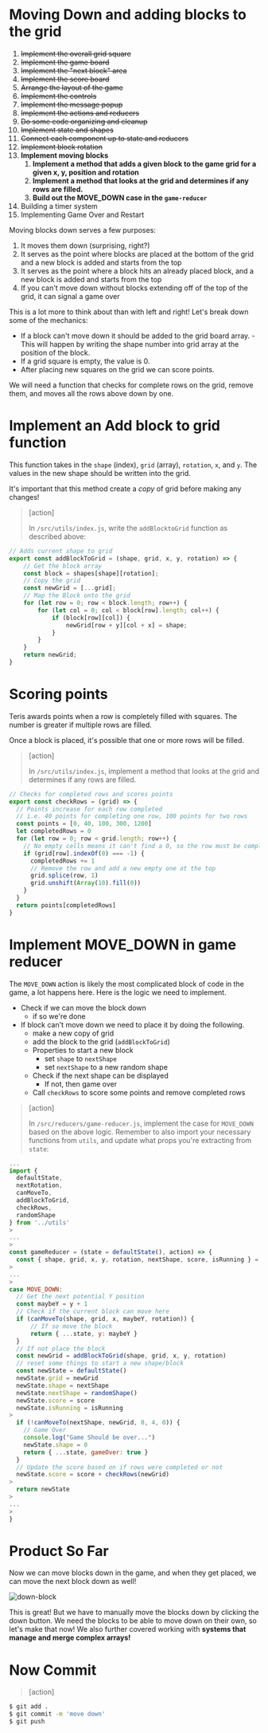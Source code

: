 # Moving Down and adding blocks to the grid

1. ~~Implement the overall grid square~~
1. ~~Implement the game board~~
1. ~~Implement the "next block" area~~
1. ~~Implement the score board~~
1. ~~Arrange the layout of the game~~
1. ~~Implement the controls~~
1. ~~Implement the message popup~~
1. ~~Implement the actions and reducers~~
1. ~~Do some code organizing and cleanup~~
1. ~~Implement state and shapes~~
1. ~~Connect each component up to state and reducers~~
1. ~~Implement block rotation~~
1. **Implement moving blocks**
    1. **Implement a method that adds a given block to the game grid for a given x, y, position and rotation**
    1. **Implement a method that looks at the grid and determines if any rows are filled.**
    1. **Build out the MOVE_DOWN case in the `game-reducer`**
1. Building a timer system
1. Implementing Game Over and Restart

Moving blocks down serves a few purposes:

1. It moves them down (surprising, right?)
1. It serves as the point where blocks are placed at the bottom of the grid and a new block is added and starts from the top
1. It serves as the point where a block hits an already placed block, and a new block is added and starts from the top
1. If you can't move down without blocks extending off of the top of the grid, it can signal a game over

This is a lot more to think about than with left and right! Let's break down some of the mechanics:

- If a block can't move down it should be added to the grid board array. - This will happen by writing the shape number into grid array at the position of the block.
- If a grid square is empty, the value is 0.
- After placing new squares on the grid we can score points.

We will need a function that checks for complete rows on the grid, remove them, and moves all the rows above down by one.

# Implement an Add block to grid function

This function takes in the `shape` (index), `grid` (array), `rotation`, `x`, and `y`. The values in the new shape should be written into the grid.

It's important that this method create a _copy_ of grid before making any changes!

> [action]
>
> In `/src/utils/index.js`, write the `addBlocktoGrid` function as described above:
>
```JavaScript
// Adds current shape to grid
export const addBlockToGrid = (shape, grid, x, y, rotation) => {
    // Get the block array
    const block = shapes[shape][rotation];
    // Copy the grid
    const newGrid = [...grid];            
    // Map the Block onto the grid                                                           
    for (let row = 0; row < block.length; row++) {
        for (let col = 0; col < block[row].length; col++) {
            if (block[row][col]) {
                newGrid[row + y][col + x] = shape;
            }
        }
    }
    return newGrid;
}
```

# Scoring points

Teris awards points when a row is completely filled with squares. The number is greater if multiple rows are filled.

Once a block is placed, it's possible that one or more rows will be filled.

> [action]
>
> In `/src/utils/index.js`, implement a method that looks at the grid and
determines if any rows are filled.
>
```JavaScript
// Checks for completed rows and scores points
export const checkRows = (grid) => {
  // Points increase for each row completed
  // i.e. 40 points for completing one row, 100 points for two rows
  const points = [0, 40, 100, 300, 1200]
  let completedRows = 0
  for (let row = 0; row < grid.length; row++) {
    // No empty cells means it can't find a 0, so the row must be complete!
    if (grid[row].indexOf(0) === -1) {
      completedRows += 1
      // Remove the row and add a new empty one at the top
      grid.splice(row, 1)
      grid.unshift(Array(10).fill(0))
    }
  }
  return points[completedRows]
}
```

# Implement MOVE_DOWN in game reducer

The `MOVE_DOWN` action is likely the most complicated
block of code in the game, a lot happens here. Here is
the logic we need to implement.

- Check if we can move the block down
  - if so we're done
- If block can't move down we need to place it by doing the following.
  - make a new copy of grid
  - add the block to the grid (`addBlockToGrid`)
  - Properties to start a new block
    - set `shape` to `nextShape`
    - set `nextShape` to a new random shape
  - Check if the next shape can be displayed
    - If not, then game over
  - Call `checkRows` to score some points
  and remove completed rows

> [action]
>
> In `/src/reducers/game-reducer.js`, implement the case for `MOVE_DOWN` based on the above logic. Remember to also import your necessary functions from `utils`, and update what props you're extracting from `state`:
>
```JavaScript
...
import {
  defaultState,
  nextRotation,
  canMoveTo,
  addBlockToGrid,
  checkRows,
  randomShape
} from '../utils'
>
...
>
const gameReducer = (state = defaultState(), action) => {
  const { shape, grid, x, y, rotation, nextShape, score, isRunning } = state
>
...
>
case MOVE_DOWN:
  // Get the next potential Y position
  const maybeY = y + 1
  // Check if the current block can move here
  if (canMoveTo(shape, grid, x, maybeY, rotation)) {
      // If so move the block
      return { ...state, y: maybeY }
  }
  // If not place the block
  const newGrid = addBlockToGrid(shape, grid, x, y, rotation)
  // reset some things to start a new shape/block
  const newState = defaultState()
  newState.grid = newGrid
  newState.shape = nextShape
  newState.nextShape = randomShape()
  newState.score = score
  newState.isRunning = isRunning
>
  if (!canMoveTo(nextShape, newGrid, 0, 4, 0)) {
    // Game Over
    console.log("Game Should be over...")
    newState.shape = 0
    return { ...state, gameOver: true }
  }
  // Update the score based on if rows were completed or not
  newState.score = score + checkRows(newGrid)
>
  return newState
>
...
>
}
```

# Product So Far

Now we can move blocks down in the game, and when they get placed, we can move the next block down as well!

![down-block](assets/down-block.png)

This is great! But we have to manually move the blocks down by clicking the down button. We need the blocks to be able to move down on their own, so let's make that now! We also further covered working with **systems that manage and merge complex arrays!**

# Now Commit

>[action]
>
```bash
$ git add .
$ git commit -m 'move down'
$ git push
```
